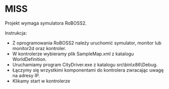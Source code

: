# MISS

Projekt wymaga symulatora RoBOSS2.

Instrukcja:
* Z oprogramowania RoBOSS2 należy uruchomić symulator, monitor lub monitor2d oraz kontroler.
* W kontrolerze wybieramy plik SampleMap.xml z katalogu WorldDefinition.
* Uruchamiamy program CityDriver.exe z katalogu src\bin\x86\Debug.
* Łączymy się wrzystkimi komponentami do kontrolera zwracając uwagę na adresy IP.
* Klikamy start w kontrolerze
